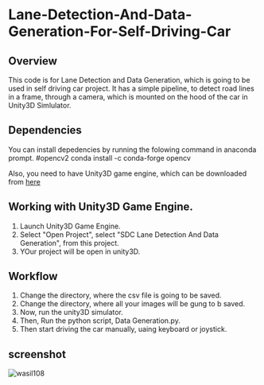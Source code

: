 # Lane-Detection-And-Data-Generation-For-Self-Driving-Car

## Overview
This code is for Lane Detection and Data Generation, which is going to be used in self driving car project.
It has a simple pipeline, to detect road lines in a frame, through a camera, which is mounted on the hood of the car in Unity3D Simlulator.

## Dependencies
You can install depedencies by running the folowing command in anaconda prompt.
#opencv2
conda install -c conda-forge opencv

Also, you need to have Unity3D game engine, which can be downloaded from [here](https://unity3d.com/)

## Working with Unity3D Game Engine.
1) Launch Unity3D Game Engine.
2) Select "Open Project", select "SDC Lane Detection And Data Generation", from this project.
3) YOur project will be open in unity3D.

## Workflow
1) Change the directory, where the csv file is going to be saved.
2) Change the directory, where all your images will be gung to b saved.
3) Now, run the unity3D simulator.
4) Then, Run the python script, Data Generation.py.
5) Then start driving the car manually, uaing keyboard or joystick.

## screenshot
![wasil108](https://user-images.githubusercontent.com/31696557/39653814-0dfca2ae-5010-11e8-94b0-562c67afd726.png)
